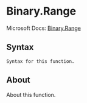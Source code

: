 # Binary.Range

Microsoft Docs: [Binary.Range](https://docs.microsoft.com/en-us/powerquery-m/binary-range)

## Syntax

```
Syntax for this function.
```

## About

About this function.

